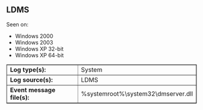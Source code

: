 ## LDMS

Seen on:
* Windows 2000
* Windows 2003
* Windows XP 32-bit
* Windows XP 64-bit

<table border="1" class="docutils">
  <tbody>
    <tr>
      <td><b>Log type(s):</b></td>
      <td>System</td>
    </tr>
    <tr>
      <td><b>Log source(s):</b></td>
      <td>LDMS</td>
    </tr>
    <tr>
      <td><b>Event message file(s):</b></td>
      <td>%systemroot%\system32\dmserver.dll</td>
    </tr>
  </tbody>
</table>

&nbsp;


